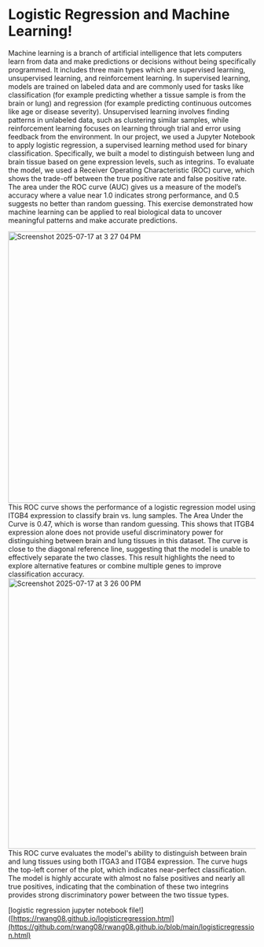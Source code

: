 # Logistic Regression and Machine Learning!
Machine learning is a branch of artificial intelligence that lets computers learn from data and make predictions or decisions without being specifically programmed. It includes three main types which are supervised learning, unsupervised learning, and reinforcement learning. In supervised learning, models are trained on labeled data and are commonly used for tasks like classification (for example predicting whether a tissue sample is from the brain or lung) and regression (for example predicting continuous outcomes like age or disease severity). Unsupervised learning involves finding patterns in unlabeled data, such as clustering similar samples, while reinforcement learning focuses on learning through trial and error using feedback from the environment. In our project, we used a Jupyter Notebook to apply logistic regression, a supervised learning method used for binary classification. Specifically, we built a model to distinguish between lung and brain tissue based on gene expression levels, such as integrins. To evaluate the model, we used a Receiver Operating Characteristic (ROC) curve, which shows the trade-off between the true positive rate and false positive rate. The area under the ROC curve (AUC) gives us a measure of the model’s accuracy where a value near 1.0 indicates strong performance, and 0.5 suggests no better than random guessing. This exercise demonstrated how machine learning can be applied to real biological data to uncover meaningful patterns and make accurate predictions.


<img width="551" height="552" alt="Screenshot 2025-07-17 at 3 27 04 PM" src="https://github.com/user-attachments/assets/18e38ec3-8561-4458-988d-67a9de820176" />
This ROC curve shows the performance of a logistic regression model using ITGB4 expression to classify brain vs. lung samples. The Area Under the Curve is 0.47, which is worse than random guessing. This shows that ITGB4 expression alone does not provide useful discriminatory power for distinguishing between brain and lung tissues in this dataset. The curve is close to the diagonal reference line, suggesting that the model is unable to effectively separate the two classes. This result highlights the need to explore alternative features or combine multiple genes to improve classification accuracy.


<img width="562" height="550" alt="Screenshot 2025-07-17 at 3 26 00 PM" src="https://github.com/user-attachments/assets/4b8ae21a-37c1-49e9-ad77-8878e579648d" />
This ROC curve evaluates the model's ability to distinguish between brain and lung tissues using both ITGA3 and ITGB4 expression. The curve hugs the top-left corner of the plot, which indicates near-perfect classification. The model is highly accurate with almost no false positives and nearly all true positives, indicating that the combination of these two integrins provides strong discriminatory power between the two tissue types.

[logistic regression jupyter notebook file!]([https://rwang08.github.io/logisticregression.html](https://github.com/rwang08/rwang08.github.io/blob/main/logisticregression.html)
